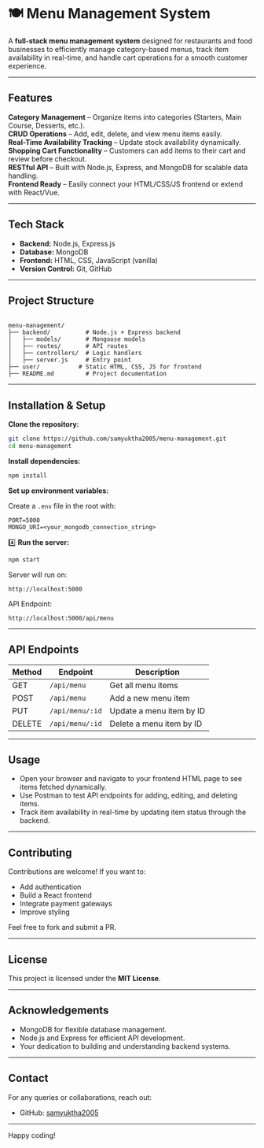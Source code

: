 # 🍽️ Menu Management System

A **full-stack menu management system** designed for restaurants and food businesses to efficiently manage category-based menus, track item availability in real-time, and handle cart operations for a smooth customer experience.

---

## Features
 **Category Management** – Organize items into categories (Starters, Main Course, Desserts, etc.).  
 **CRUD Operations** – Add, edit, delete, and view menu items easily.  
 **Real-Time Availability Tracking** – Update stock availability dynamically.  
 **Shopping Cart Functionality** – Customers can add items to their cart and review before checkout.  
 **RESTful API** – Built with Node.js, Express, and MongoDB for scalable data handling.  
 **Frontend Ready** – Easily connect your HTML/CSS/JS frontend or extend with React/Vue.

---

##  Tech Stack

- **Backend:** Node.js, Express.js
- **Database:** MongoDB
- **Frontend:** HTML, CSS, JavaScript (vanilla)
- **Version Control:** Git, GitHub

---

##  Project Structure

```

menu-management/
├── backend/          # Node.js + Express backend
│   ├── models/       # Mongoose models
│   ├── routes/       # API routes
│   ├── controllers/  # Logic handlers
│   ├── server.js     # Entry point
├── user/           # Static HTML, CSS, JS for frontend
├── README.md         # Project documentation

````

---

## Installation & Setup

**Clone the repository:**

```bash
git clone https://github.com/samyuktha2005/menu-management.git
cd menu-management
````

**Install dependencies:**

```bash
npm install
```

**Set up environment variables:**

Create a `.env` file in the root with:

```
PORT=5000
MONGO_URI=<your_mongodb_connection_string>
```

4️⃣ **Run the server:**

```bash
npm start
```

Server will run on:

```
http://localhost:5000
```

API Endpoint:

```
http://localhost:5000/api/menu
```

---

## API Endpoints

| Method | Endpoint        | Description              |
| ------ | --------------- | ------------------------ |
| GET    | `/api/menu`     | Get all menu items       |
| POST   | `/api/menu`     | Add a new menu item      |
| PUT    | `/api/menu/:id` | Update a menu item by ID |
| DELETE | `/api/menu/:id` | Delete a menu item by ID |

---

## Usage

* Open your browser and navigate to your frontend HTML page to see items fetched dynamically.
* Use Postman to test API endpoints for adding, editing, and deleting items.
* Track item availability in real-time by updating item status through the backend.

---

## Contributing

Contributions are welcome! If you want to:

* Add authentication
* Build a React frontend
* Integrate payment gateways
* Improve styling

Feel free to fork and submit a PR.

---

## License

This project is licensed under the **MIT License**.

---

## Acknowledgements

* MongoDB for flexible database management.
* Node.js and Express for efficient API development.
* Your dedication to building and understanding backend systems.

---

## Contact

For any queries or collaborations, reach out:

* GitHub: [samyuktha2005](https://github.com/samyuktha2005)

---

Happy coding!
